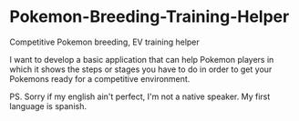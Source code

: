 # Pokemon-Breeding-Training-Helper
Competitive Pokemon breeding, EV training helper

I want to develop a basic application that can help Pokemon players in which it shows the steps or stages you have to do in order to get your Pokemons ready for a competitive environment.

PS. Sorry if my english ain't perfect, I'm not a native speaker. My first language is spanish.
